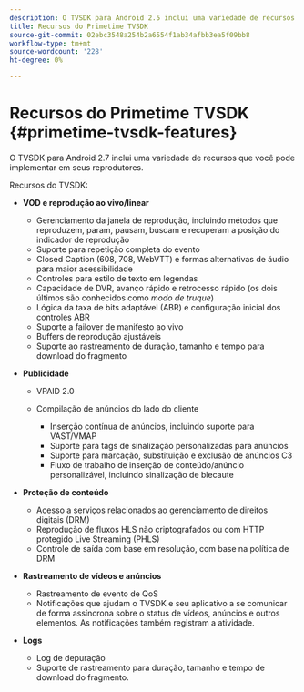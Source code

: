 ```yaml
---
description: O TVSDK para Android 2.5 inclui uma variedade de recursos que você pode implementar em seus reprodutores.
title: Recursos do Primetime TVSDK
source-git-commit: 02ebc3548a254b2a6554f1ab34afbb3ea5f09bb8
workflow-type: tm+mt
source-wordcount: '228'
ht-degree: 0%

---
```


# Recursos do Primetime TVSDK {#primetime-tvsdk-features}

O TVSDK para Android 2.7 inclui uma variedade de recursos que você pode implementar em seus reprodutores.

Recursos do TVSDK:

* **VOD e reprodução ao vivo/linear**

   * Gerenciamento da janela de reprodução, incluindo métodos que reproduzem, param, pausam, buscam e recuperam a posição do indicador de reprodução
   * Suporte para repetição completa do evento
   * Closed Caption (608, 708, WebVTT) e formas alternativas de áudio para maior acessibilidade
   * Controles para estilo de texto em legendas
   * Capacidade de DVR, avanço rápido e retrocesso rápido (os dois últimos são conhecidos como *modo de truque*)
   * Lógica da taxa de bits adaptável (ABR) e configuração inicial dos controles ABR
   * Suporte a failover de manifesto ao vivo
   * Buffers de reprodução ajustáveis
   * Suporte ao rastreamento de duração, tamanho e tempo para download do fragmento

* **Publicidade**

   * VPAID 2.0
   * Compilação de anúncios do lado do cliente

      * Inserção contínua de anúncios, incluindo suporte para VAST/VMAP
      * Suporte para tags de sinalização personalizadas para anúncios
      * Suporte para marcação, substituição e exclusão de anúncios C3
      * Fluxo de trabalho de inserção de conteúdo/anúncio personalizável, incluindo sinalização de blecaute

* **Proteção de conteúdo**

   * Acesso a serviços relacionados ao gerenciamento de direitos digitais (DRM)
   * Reprodução de fluxos HLS não criptografados ou com HTTP protegido Live Streaming (PHLS)
   * Controle de saída com base em resolução, com base na política de DRM

* **Rastreamento de vídeos e anúncios**

   * Rastreamento de evento de QoS
   * Notificações que ajudam o TVSDK e seu aplicativo a se comunicar de forma assíncrona sobre o status de vídeos, anúncios e outros elementos. As notificações também registram a atividade.

* **Logs**

   * Log de depuração
   * Suporte de rastreamento para duração, tamanho e tempo de download do fragmento.
